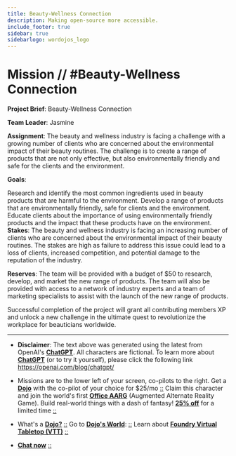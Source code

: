 ```yaml
---
title: Beauty-Wellness Connection
description: Making open-source more accessible.
include_footer: true
sidebar: true
sidebarlogo: wordojos_logo
---
```

# Mission // #Beauty-Wellness Connection

**Project Brief**: Beauty-Wellness Connection

**Team Leader**: Jasmine

**Assignment**:
The beauty and wellness industry is facing a challenge with a growing number of clients who are concerned about the environmental impact of their beauty routines. The challenge is to create a range of products that are not only effective, but also environmentally friendly and safe for the clients and the environment.

**Goals**:

Research and identify the most common ingredients used in beauty products that are harmful to the environment.
Develop a range of products that are environmentally friendly, safe for clients and the environment.
Educate clients about the importance of using environmentally friendly products and the impact that these products have on the environment.
**Stakes**:
The beauty and wellness industry is facing an increasing number of clients who are concerned about the environmental impact of their beauty routines. The stakes are high as failure to address this issue could lead to a loss of clients, increased competition, and potential damage to the reputation of the industry.

**Reserves**:
The team will be provided with a budget of $50 to research, develop, and market the new range of products. The team will also be provided with access to a network of industry experts and a team of marketing specialists to assist with the launch of the new range of products.

Successful completion of the project will grant all contributing members XP and unlock a new challenge in the ultimate quest to revolutionize the workplace for beauticians worldwide.

---

* **Disclaimer**: The text above was generated using the latest from OpenAI's [**ChatGPT**](https://openai.com/blog/chatgpt/).  All characters are fictional.  To learn more about [**ChatGPT**](https://openai.com/blog/chatgpt/) (or to try it yourself), please click the following link https://openai.com/blog/chatgpt/

* Missions are to the lower left of your screen, co-pilots to the right. Get a [**Dojo**](https://workmates.live/marketplace) with the co-pilot of your choice for $25/mo [::](https://workmates.live/marketplace)  Claim this character and join the world's first [**Office AARG**](https://dojos.world) (Augmented Alternate Reality Game). Build real-world things with a dash of fantasy! [**25% off**](https://blog.workdojos.com/deal-on-a-dojo) for a limited time [::](https://blog.workdojos.com/deal-on-a-dojo) 

* What's a [**Dojo?**](https://workdojos.com) [::](https://workdojos.com)  Go to [**Dojo's World**](https://dojos.world): [::](https://dojos.world)  Learn about [**Foundry Virtual Tabletop (VTT)**](https://foundryvtt.com) [::](https://foundryvtt.com/)

* [**Chat now**](https://chat.workmates.live/channel/support) [::](https://chat.workmates.live/channel/support)